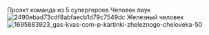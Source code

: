 Проэкт команда из 5 супергероев
Человек паук
![2490ebad73cdf8abfaecb1d79c7549dc](https://github.com/BranchMade/super.brak/assets/147017666/d591ff5c-7cc0-4cd1-82d8-8b5b370f8385)
Железный человек
![1695883923_gas-kvas-com-p-kartinki-zheleznogo-cheloveka-50](https://github.com/BranchMade/super.brak/assets/147017666/107b7757-961f-48af-a457-c98d9a1ec1f3)
